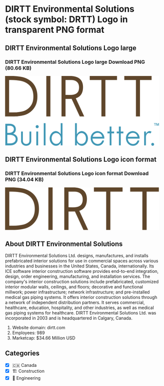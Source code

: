 # DIRTT Environmental Solutions (stock symbol: DRTT) Logo in transparent PNG format

## DIRTT Environmental Solutions Logo large

### DIRTT Environmental Solutions Logo large Download PNG (80.66 KB)

![DIRTT Environmental Solutions Logo large Download PNG (80.66 KB)](/img/orig/DRTT_BIG-e97ba528.png)

## DIRTT Environmental Solutions Logo icon format

### DIRTT Environmental Solutions Logo icon format Download PNG (34.04 KB)

![DIRTT Environmental Solutions Logo icon format Download PNG (34.04 KB)](/img/orig/DRTT-2c9f83c0.png)

## About DIRTT Environmental Solutions

DIRTT Environmental Solutions Ltd. designs, manufactures, and installs prefabricated interior solutions for use in commercial spaces across various industries and businesses in the United States, Canada, internationally. Its ICE software interior construction software provides end-to-end integration, design, order engineering, manufacturing, and installation services. The company's interior construction solutions include prefabricated, customized interior modular walls, ceilings, and floors; decorative and functional millwork; power infrastructure; network infrastructure; and pre-installed medical gas piping systems. It offers interior construction solutions through a network of independent distribution partners. It serves commercial, healthcare, education, hospitality, and other industries, as well as medical gas piping systems for healthcare. DIRTT Environmental Solutions Ltd. was incorporated in 2003 and is headquartered in Calgary, Canada.

1. Website domain: dirtt.com
2. Employees: 989
3. Marketcap: $34.66 Million USD


## Categories
- [x] 🇨🇦 Canada
- [x] 🏗 Construction
- [x] 👷 Engineering
